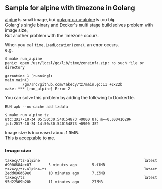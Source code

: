 Sample for alpine with timezone in Golang
---

[alpine](https://hub.docker.com/_/alpine/) is small image, but [golang:x.x.x-alpine](https://hub.docker.com/_/golang/) is too big.  
Golang's single binary and Docker's multi stage build solves problem with image size,  
But another problem with the timezone occurs.

When you call `time.LoadLocation(zone)`, an error occurs.  
e.g.
```
$ make run_alpine
panic: open /usr/local/go/lib/time/zoneinfo.zip: no such file or directory

goroutine 1 [running]:
main.main()
        /go/src/github.com/takecy/tz/main.go:11 +0x22b
make: *** [run_alpine] Error 2
```

You can solve this problem by adding the following to Dockerfile.
```
RUN apk --no-cache add tzdata
```
```
$ make run_alpine_tz
utc:2017-10-24 05:50:30.540154873 +0000 UTC m=+0.000416296
jst:2017-10-24 14:50:30.540154873 +0900 JST
```

Image size is increased about 1.5MB.  
This is acceptable to me.


### Image size
```
takecy/tz-alpine                                                latest              d9000684ec07        6 minutes ago       5.91MB
takecy/tz-alpine-tz                                             latest              2edd086d69e0        10 minutes ago      7.23MB
takecy/tz                                                       latest              95d22869b20b        11 minutes ago      272MB
```